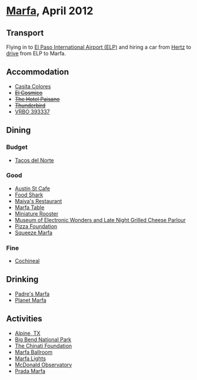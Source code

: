 # [Marfa](http://en.wikipedia.org/wiki/Marfa,_Texas), April 2012

## Transport

Flying in to [El Paso International Airport (ELP)](http://www.elpasointernationalairport.com/2009/index.html) and hiring a car from [Hertz](http://www.hertz.com) to [drive](http://g.co/maps/nuepz) from ELP to Marfa.

## Accommodation

* [Casita Colores](http://www.casitacoloresmarfa.com/)
* ~~[El Cosmico](http://www.elcosmico.com/)~~
* ~~[The Hotel Paisano](http://www.hotelpaisano.com/)~~
* ~~[Thunderbird](http://thunderbirdmarfa.com/)~~
* [VRBO 393337](http://www.vrbo.com/393337)

## Dining

### Budget

* [Tacos del Norte](http://travel.nytimes.com/travel/guides/north-america/united-states/texas/marfa/77323/tacos-del-norte/restaurant-detail.html)

### Good

* [Austin St Cafe](http://www.austinstreetcafe.com/)
* [Food Shark](http://www.foodsharkmarfa.com/)
* [Maiya's Restaurant](http://www.maiyasrestaurant.com/)
* [Marfa Table](http://www.marfatable.com/)
* [Miniature Rooster](http://www.miniaturerooster.com/)
* [Museum of Electronic Wonders and Late Night Grilled Cheese Parlour](http://www.flickr.com/photos/foodshark/sets/72157624979622685/)
* [Pizza Foundation](http://www.pizzafoundation.com/)
* [Squeeze Marfa](http://www.squeezemarfa.com/)

### Fine

* [Cochineal](http://cochinealmarfa.com/)

## Drinking

* [Padre's Marfa](http://www.padresmarfa.com/)
* [Planet Marfa](https://www.facebook.com/pages/Planet-Marfa/202547196423500)

## Activities

* [Alpine, TX](http://www.alpinetexas.com/)
* [Big Bend National Park](http://www.nps.gov/bibe/index.htm)
* [The Chinati Foundation](http://www.chinati.org/)
* [Marfa Ballroom](http://ballroommarfa.org/)
* [Marfa Lights](http://en.wikipedia.org/wiki/Marfa_lights)
* [McDonald Observatory](http://mcdonaldobservatory.org/)
* [Prada Marfa](http://en.wikipedia.org/wiki/Prada_Marfa)
